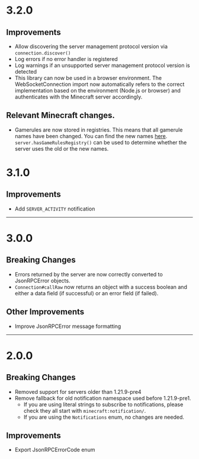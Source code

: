 # 3.2.0
## Improvements
- Allow discovering the server management protocol version via `connection.discover()`
- Log errors if no error handler is registered
- Log warnings if an unsupported server management protocol version is detected
- This library can now be used in a browser environment. The WebSocketConnection import now automatically refers to the
correct implementation based on the environment (Node.js or browser) and authenticates with the Minecraft server accordingly.

## Relevant Minecraft changes.
- Gamerules are now stored in registries. This means that all gamerule names have been changed. You can find the new
names [here](https://www.minecraft.net/en-us/article/minecraft-snapshot-25w44a). `server.hasGameRulesRegistry()` can be 
used to determine whether the server uses the old or the new names.

# 3.1.0
## Improvements
- Add `SERVER_ACTIVITY` notification

---

# 3.0.0

## Breaking Changes
- Errors returned by the server are now correctly converted to JsonRPCError objects.
- `Connection#callRaw` now returns an object with a success boolean and either a data field (if successful) or an error field (if failed).

## Other Improvements
- Improve JsonRPCError message formatting

---

# 2.0.0

## Breaking Changes
- Removed support for servers older than 1.21.9-pre4
- Remove fallback for old notification namespace used before 1.21.9-pre1.
  - If you are using literal strings to subscribe to notifications, please check they all start with `minecraft:notification/`. 
  - If you are using the `Notifications` enum, no changes are needed.

## Improvements
- Export JsonRPCErrorCode enum

